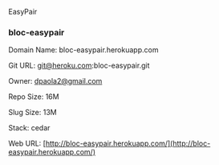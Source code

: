 EasyPair

### bloc-easypair

Domain Name: bloc-easypair.herokuapp.com

Git URL:       git@heroku.com:bloc-easypair.git

Owner:         dpaola2@gmail.com

Repo Size:     16M

Slug Size:     13M

Stack:         cedar

Web URL:       [http://bloc-easypair.herokuapp.com/](http://bloc-easypair.herokuapp.com/)

